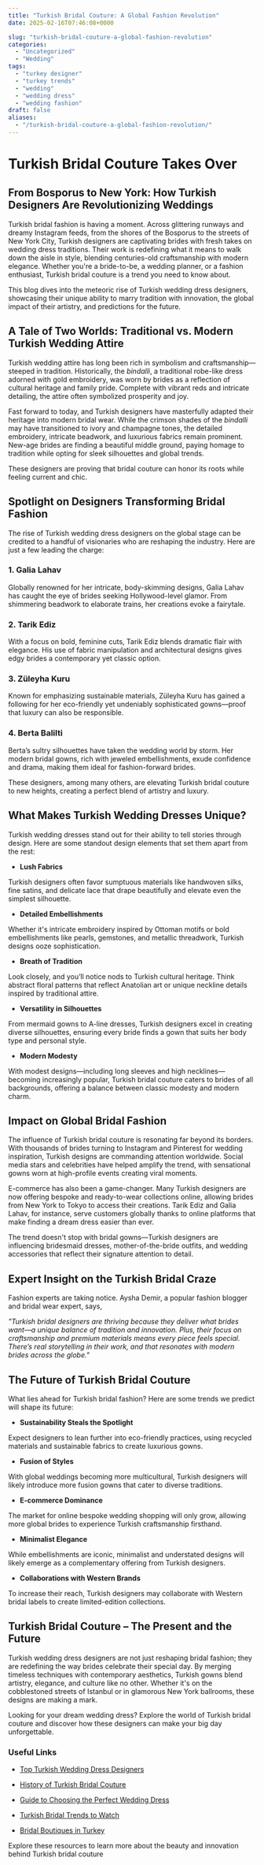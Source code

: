 ```yaml
---
title: "Turkish Bridal Couture: A Global Fashion Revolution"
date: 2025-02-16T07:46:08+0000

slug: "turkish-bridal-couture-a-global-fashion-revolution"
categories:
  - "Uncategorized"
  - "Wedding"
tags:
  - "turkey designer"
  - "turkey trends"
  - "wedding"
  - "wedding dress"
  - "wedding fashion"
draft: false
aliases:
  - "/turkish-bridal-couture-a-global-fashion-revolution/"
---
```

# Turkish Bridal Couture Takes Over

## From Bosporus to New York: How Turkish Designers Are Revolutionizing Weddings

Turkish bridal fashion is having a moment. Across glittering runways and dreamy Instagram feeds, from the shores of the Bosporus to the streets of New York City, Turkish designers are captivating brides with fresh takes on wedding dress traditions. Their work is redefining what it means to walk down the aisle in style, blending centuries-old craftsmanship with modern elegance. Whether you're a bride-to-be, a wedding planner, or a fashion enthusiast, Turkish bridal couture is a trend you need to know about.

This blog dives into the meteoric rise of Turkish wedding dress designers, showcasing their unique ability to marry tradition with innovation, the global impact of their artistry, and predictions for the future.

## A Tale of Two Worlds: Traditional vs. Modern Turkish Wedding Attire

Turkish wedding attire has long been rich in symbolism and craftsmanship—steeped in tradition. Historically, the *bindalli*, a traditional robe-like dress adorned with gold embroidery, was worn by brides as a reflection of cultural heritage and family pride. Complete with vibrant reds and intricate detailing, the attire often symbolized prosperity and joy.

Fast forward to today, and Turkish designers have masterfully adapted their heritage into modern bridal wear. While the crimson shades of the *bindalli* may have transitioned to ivory and champagne tones, the detailed embroidery, intricate beadwork, and luxurious fabrics remain prominent. New-age brides are finding a beautiful middle ground, paying homage to tradition while opting for sleek silhouettes and global trends.

These designers are proving that bridal couture can honor its roots while feeling current and chic.

## Spotlight on Designers Transforming Bridal Fashion

The rise of Turkish wedding dress designers on the global stage can be credited to a handful of visionaries who are reshaping the industry. Here are just a few leading the charge:

### 1. **Galia Lahav**

Globally renowned for her intricate, body-skimming designs, Galia Lahav has caught the eye of brides seeking Hollywood-level glamor. From shimmering beadwork to elaborate trains, her creations evoke a fairytale.

### 2. **Tarik Ediz**

With a focus on bold, feminine cuts, Tarik Ediz blends dramatic flair with elegance. His use of fabric manipulation and architectural designs gives edgy brides a contemporary yet classic option.

### 3. **Züleyha Kuru**

Known for emphasizing sustainable materials, Züleyha Kuru has gained a following for her eco-friendly yet undeniably sophisticated gowns—proof that luxury can also be responsible.

### 4. **Berta Balilti**

Berta’s sultry silhouettes have taken the wedding world by storm. Her modern bridal gowns, rich with jeweled embellishments, exude confidence and drama, making them ideal for fashion-forward brides.

These designers, among many others, are elevating Turkish bridal couture to new heights, creating a perfect blend of artistry and luxury.

## What Makes Turkish Wedding Dresses Unique?

Turkish wedding dresses stand out for their ability to tell stories through design. Here are some standout design elements that set them apart from the rest:

- **Lush Fabrics**

Turkish designers often favor sumptuous materials like handwoven silks, fine satins, and delicate lace that drape beautifully and elevate even the simplest silhouette.

- **Detailed Embellishments**

Whether it's intricate embroidery inspired by Ottoman motifs or bold embellishments like pearls, gemstones, and metallic threadwork, Turkish designs ooze sophistication.

- **Breath of Tradition**

Look closely, and you’ll notice nods to Turkish cultural heritage. Think abstract floral patterns that reflect Anatolian art or unique neckline details inspired by traditional attire.

- **Versatility in Silhouettes**

From mermaid gowns to A-line dresses, Turkish designers excel in creating diverse silhouettes, ensuring every bride finds a gown that suits her body type and personal style.

- **Modern Modesty**

With modest designs—including long sleeves and high necklines—becoming increasingly popular, Turkish bridal couture caters to brides of all backgrounds, offering a balance between classic modesty and modern charm.

## Impact on Global Bridal Fashion

The influence of Turkish bridal couture is resonating far beyond its borders. With thousands of brides turning to Instagram and Pinterest for wedding inspiration, Turkish designs are commanding attention worldwide. Social media stars and celebrities have helped amplify the trend, with sensational gowns worn at high-profile events creating viral moments.

E-commerce has also been a game-changer. Many Turkish designers are now offering bespoke and ready-to-wear collections online, allowing brides from New York to Tokyo to access their creations. Tarik Ediz and Galia Lahav, for instance, serve customers globally thanks to online platforms that make finding a dream dress easier than ever.

The trend doesn't stop with bridal gowns—Turkish designers are influencing bridesmaid dresses, mother-of-the-bride outfits, and wedding accessories that reflect their signature attention to detail.

## Expert Insight on the Turkish Bridal Craze

Fashion experts are taking notice. Aysha Demir, a popular fashion blogger and bridal wear expert, says,

*"Turkish bridal designers are thriving because they deliver what brides want—a unique balance of tradition and innovation. Plus, their focus on craftsmanship and premium materials means every piece feels special. There’s real storytelling in their work, and that resonates with modern brides across the globe."*

## The Future of Turkish Bridal Couture

What lies ahead for Turkish bridal fashion? Here are some trends we predict will shape its future:

- **Sustainability Steals the Spotlight**

Expect designers to lean further into eco-friendly practices, using recycled materials and sustainable fabrics to create luxurious gowns.

- **Fusion of Styles**

With global weddings becoming more multicultural, Turkish designers will likely introduce more fusion gowns that cater to diverse traditions.

- **E-commerce Dominance**

The market for online bespoke wedding shopping will only grow, allowing more global brides to experience Turkish craftsmanship firsthand.

- **Minimalist Elegance**

While embellishments are iconic, minimalist and understated designs will likely emerge as a complementary offering from Turkish designers.

- **Collaborations with Western Brands**

To increase their reach, Turkish designers may collaborate with Western bridal labels to create limited-edition collections.

## Turkish Bridal Couture – The Present and the Future

Turkish wedding dress designers are not just reshaping bridal fashion; they are redefining the way brides celebrate their special day. By merging timeless techniques with contemporary aesthetics, Turkish gowns blend artistry, elegance, and culture like no other. Whether it's on the cobblestoned streets of Istanbul or in glamorous New York ballrooms, these designs are making a mark.

Looking for your dream wedding dress? Explore the world of Turkish bridal couture and discover how these designers can make your big day unforgettable.

### Useful Links

- [T](https://www.example.com/top-turkish-wedding-dress-designers)[op Turkish Wedding Dress Designers](https://weddedwonderland.com/10-wedding-dress-designers-based-in-turkiye-you-shouldnt-miss/)

- [History of Turkish Bridal Couture](https://www.metmuseum.org/essays/ottoman-wedding-dresses)

- [Guide to Choosing the Perfect Wedding Dress](https://www.crosscreekranchfl.com/tips-for-finding-the-perfect-wedding-dress/)

- [Turkish Bridal Trends to Watch](https://www.brides.com/wedding-fashion-trends-2025-8761498)

- [Bridal Boutiques in Turkey](https://istanbulfashioncenter.com/collections/wedding-dress)

Explore these resources to learn more about the beauty and innovation behind Turkish bridal couture